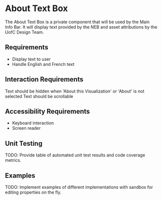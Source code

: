 # About Text Box

The About Text Box is a private component that will be used by the Main Info Bar. It will display
text provided by the NEB and asset attributions by the UofC Design Team.

## Requirements

* Display text to user
* Handle English and French text

## Interaction Requirements

Text should be hidden when 'About this Visualization' or 'About' is not selected
Text should be scrollable

## Accessibility Requirements

* Keyboard interaction
* Screen reader

## Unit Testing

TODO: Provide table of automated unit test results and code coverage metrics.

## Examples

TODO: Implement examples of different implementations with sandbox for editing
properties on the fly.

